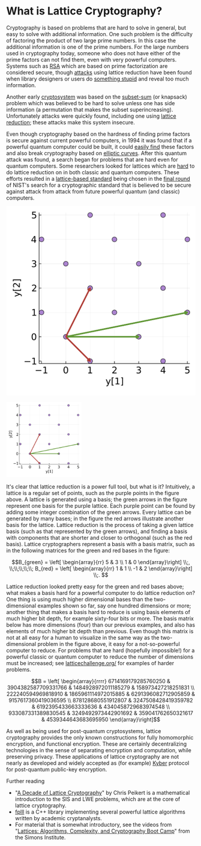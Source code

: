 # What is Lattice Cryptography?

Cryptography is based on problems that are hard to solve in general, but easy to solve with additional information. One such problem is the difficulty of factoring the product of two large prime numbers. In this case the additional information is one of the prime numbers. For the large numbers used in cryptography today, someone who does not have either of the prime factors can not find them, even with very powerful computers. Systems such as [RSA](https://en.wikipedia.org/wiki/RSA_(cryptosystem)) which are based on prime factorization are considered secure, though [attacks](https://link.springer.com/content/pdf/10.1007/3-540-68697-5_11.pdf) using lattice reduction have been found when library designers or users do [something stupid](https://link.springer.com/content/pdf/10.1007/3-540-68697-5_11.pdf) and reveal too much information.

<!---
Prime-based crypto
- Successful for classic computers
- BAsis of all cryptography today
- Quantum attacks 
  - Amazing
  - Still not obvious if or when they will succeed
- best attacks with classic computers often use lattice tools
--->

Another early [cryptosystem](https://en.wikipedia.org/wiki/Merkle%E2%80%93Hellman_knapsack_cryptosystem) was based on the [subset-sum](https://en.wikipedia.org/wiki/Knapsack_problem) (or knapsack) problem which was believed to be hard to solve unless one has side information (a permutation that makes the subset superincreasing). Unfortunately attacks were quickly found, including one using [lattice reduction](https://dl.acm.org/doi/10.1145/2455.2461); these attacks make this system insecure.

Even though cryptography based on the hardness of finding prime factors is secure against current powerful computers, in 1994 it was found that if a powerful quantum computer could be built, it could [easily find](https://en.wikipedia.org/wiki/Shor's_algorithm) these factors and also break cryptography based on [elliptic curves](https://en.wikipedia.org/wiki/Elliptic-curve_cryptography). After this quantum attack was found, a search began for problems that are hard even for quantum computers. Some researchers looked for lattices which are  [hard](https://en.wikipedia.org/wiki/Lattice_problem) to do lattice reduction on in both classic and quantum computers. These efforts resulted in a [lattice-based standard](https://en.wikipedia.org/wiki/Kyber) being chosen in the [final round](https://en.wikipedia.org/wiki/NIST_Post-Quantum_Cryptography_Standardization#Selected_Algorithms_2022) of NIST's search for a cryptographic standard that is believed to be secure against attack from attack from future powerful quantum (and classic) computers. 

![(figure showing a lattice in purple, one basis in green, and another in red)](basis.png)

<img src="basis.png" alt="figure showing a lattice in purple, one basis in green, and another in red" width="200"/>

It's clear that lattice reduction is a power full tool, but what is it?  Intuitively, a lattice is a regular set of points, such as the purple points in the figure above. A lattice is generated using a basis; the green arrows in the figure represent one basis for the purple lattice. Each purple point can be found by adding some integer combination of the green arrows.  Every lattice can be generated by many bases; in the figure the red arrows illustrate another basis for the  lattice.  Lattice reduction is the process of taking a given lattice basis (such as that represented by the green arrows), and finding a basis with components that are shorter and closer to orthogonal (such as the red basis). Lattice cryptographers represent a basis with a basis matrix, such as in the following matrices for the green and red bases in the figure:

$$B_{green} = \left[ \begin{array}{rr}
                      5  &  3 \\
                      1  &  0   
                 \end{array}\right] \\;, \\;\\;\\;\\;\\;
 B_{red} = \left[ \begin{array}{rr}
                      1  &  1 \\
                      -1  &  2   
                 \end{array}\right] \\;. $$

Lattice reduction looked pretty easy for the green and red bases above; what makes a basis hard for a powerful computer to do lattice reduction on? One thing is using much higher dimensional bases than the two-dimensional examples shown so far, say one hundred dimensions or more; another thing that makes a basis hard to reduce is using basis elements of much higher bit depth, for example sixty-four bits or more.  The basis matrix below has more dimensions (four) than our previous examples, and also has elements of much higher bit depth than previous.  Even though this matrix is not at all easy for a human to visualize in the same way as the two-dimensional problem in the figure above, it easy for a not-so-powerful computer to reduce. For problems that are hard (hopefully impossible!) for a powerful classic or quantum computer to reduce the number of dimensions must be increased; see [latticechallenge.org/](https://www.latticechallenge.org/) for examples of harder problems.

$$B = \left[ \begin{array}{rrrr}
       6714169179285760250 & 3904382587709331766 & 1484928972011185279 &  158973427218251831 \\
        222240594969818910 & 1865961114972015885 & 6291396082712905859 & 9157617360419036595 \\
        878128680551912807 & 3247508428419359782 & 6192395433663333636 & 4340458729683974548 \\
        933087331389830545 & 3249492973442901692 &  359041762650321617 & 4539344643683695950
      \end{array}\right]$$

As well as being used for post-quantum cryptosystems, lattice cryptography provides the only known constructions for fully homomorphic encryption, and functional encryption.  These are certainly decentralizing technologies in the sense of separating encryption and computation, while preserving privacy. These applications of lattice cryptography are not nearly as developed and widely accepted as (for example) [Kyber](https://en.wikipedia.org/wiki/Kyber) protocol for post-quantum public-key encryption. 

Further reading
* "[A Decade of Lattice Cryptography](https://eprint.iacr.org/2015/939)" by Chris Peikert is a mathematical introduction to the SIS and LWE problems, which are at the core of lattice cryptography.
* [fplll](https://github.com/fplll/fplll) is a C++ library implementing several powerful lattice algorithms written by academic cryptanalysts. 
* For material that is somewhat introductory, see the videos from "[Lattices: Algorithms, Complexity, and Cryptography Boot Camp](https://www.youtube.com/playlist?list=PLgKuh-lKre10rqiTYqJi6P4UlBRMQtPn0)" from the Simons Institute.

<!---
Blockchains that use lattice cryptography or any of the fancy tools listed above do not yet (in early 2023) appear to be an active area of research for academic cryptographers.
--->


<!---
 A mathematician would say a lattice is a full-rank discrete additive subgroup of (say) $\mathbb{R}^n$.  A (slightly) less mathematical definition says that given a basis matrix $B$, and a vector of integers $\mathbf{z}$, the set of points $\mathbf{y}$ reachable by $\mathbf{y} = B \mathbf{z}$ is a lattice: $\mathcal{L}(B) = \left\\{ B \mathbf{z}:\mathbf{z} \in \mathbb{Z}^n \right\\} $.   Given the matrix $B_{green}$ below, the purple points in the figure below illustrate the lattice $\mathcal{L}(B_{green})$; the columns of the matrix are illustrated with green arrows.
 
 To better understand what is going on, look at the purple point at $y[1]=2$, $y[2]=1$. What integer combination of the columns of  $B_{red}$ result in this point?  In fact, this point is the result of subtracting the second column from the first column. Or in 

$$\mathbf{y} = \left[ \begin{array}{l}
                      2 \\
                      1    
                 \end{array}\right]
= B_{red}\mathbf{x},\\;\\;\\;\mbox{where}\\;\\;\\;  x= \left[ \begin{array}{l}
                      1 \\
                      -1    
                 \end{array}\right] $$
 --->
